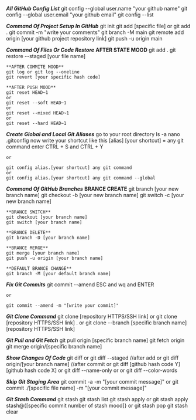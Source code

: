 ***All GitHub Config List***
    git config --global user.name "your github name"
    git config --global user.email "your github email"
    git config --list

***Command Of Project Setup In GitHub***
    git init
    git add [specific file] or git add .
    git commit -m "write your comments"
    git branch -M main
    git remote add origin [your github project repository link]
    git push -u origin main
	
***Command Of Files Or Code Restore***
    **AFTER STATE MOOD**
    git add .
    git restore --staged [your file name]
    
    **AFTER COMMITE MOOD**
    git log or git log --oneline
    git revert [your specific hash code]

    **AFTER PUSH MOOD**
    git reset HEAD~1
    or
    git reset --soft HEAD~1
    or
    git reset --mixed HEAD~1
    or
    git reset --hard HEAD~1

***Create Global and Local Git Aliases***
    go to your root directory
    ls -a
    nano .gitconfig
    now write your shortcut like this
        [alias]
            [your shortcut] = any git command
    enter CTRL + S and CTRL + Y
    

    or

    git config alias.[your shortcut] any git command
    or
    git config alias.[your shortcut] any git command --global

***Command Of GitHub Branches***
    **BRANCE CREATE**
    git branch [your new branch name]
    git checkout -b [your new branch name]
    git switch -c [your new branch name]

    **BRANCE SWITCH**
    git checkout [your branch name]
    git switch [your branch name]

    **BRANCE DELETE**
    git branch -D [your branch name]

    **BRANCE MERGE**
    git merge [your branch name]
    git push -u origin [your branch name]

    **DEFAULT BRANCE CHANGE**
    git branch -M [your default branch name]

***Fix Git Commits***
    git commit --amend
    ESC and wq and ENTER
    
    or

    git commit --amend -m "[write your commit]"

***Git Clone Command***
    git clone [repository HTTPS/SSH link]
    or
    git clone [repository HTTPS/SSH link] .
    or
    git clone --branch [specific branch name] [repository HTTPS/SSH link]

***Git Pull and Git Fetch***
    git pull origin [specific branch name]
    git fetch origin
    git merge origin/[specific branch name]

***Show Changes Of Code***
    git diff
    or
    git diff --staged //after add
    or
    git diff origin/[your branch name] //after commit
    or
    git diff [github hash code Y] [github hash code X]
    or
    git diff --name-only
    or
    or git diff --color-words

***Skip Git Staging Area***
    git commit -a -m "[your commit message]"
    or
    git commit ./[specific file name] -m "[your commit message]"

***Git Stash Command***
    git stash
    git stash list
    git stash apply
    or
    git stash apply stash@{[specific commit number of stash mood]}
    or
    git stash pop
    git stash clear




    
